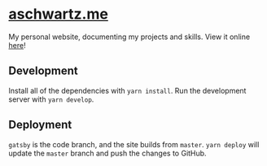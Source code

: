 # [aschwartz.me](http://aschwartz.me)

My personal website, documenting my projects and skills.
View it online [here](http://aschwartz.me)!

## Development

Install all of the dependencies with `yarn install`.
Run the development server with `yarn develop`.

## Deployment

`gatsby` is the code branch, and the site builds from `master`.
`yarn deploy` will update the `master` branch and push the changes to GitHub.
